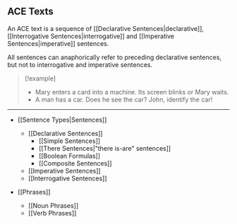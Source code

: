 ## ACE Texts

An ACE text is a sequence of [[Declarative Sentences|declarative]], [[Interrogative Sentences|interrogative]] and [[Imperative Sentences|imperative]] sentences. 

All sentences can anaphorically refer to preceding declarative sentences, but not to interrogative and imperative sentences.

>[!example]
>* Mary enters a card into a machine. Its screen blinks or Mary waits.
>* A man has a car. Does he see the car? John, identify the car!

---

* [[Sentence Types|Sentences]]
	* [[Declarative Sentences]]
		* [[Simple Sentences]]
		* [[There Sentences|"there is-are" sentences]]
		* [[Boolean Formulas]]
		* [[Composite Sentences]]
	* [[Imperative Sentences]]
	* [[Interrogative Sentences]]

* [[Phrases]]
	* [[Noun Phrases]]
	* [[Verb Phrases]]


